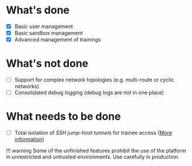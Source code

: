 # What's done 

* [x] Basic user management
* [x] Basic sandbox management
* [x] Advanced management of trainings

# What's not done

* [ ] Support for complex network topologies (e.g. multi-route or cyclic networks)
* [ ] Consolidated debug logging (debug logs are not in one place)

# What needs to be done

* [ ] Total isolation of *SSH jump-host tunnels* for trainee access ([More information](./operator-guide/sandboxes/sandbox-ssh-access.md))

!!! warning
    Some of the unfinished features prohibit the use of the platform in unrestricted and untrusted environments. Use carefully in production.

